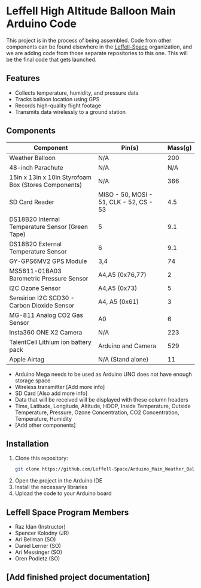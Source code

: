 # Leffell High Altitude Balloon Main Arduino Code

This project is in the process of being assembled. Code from other components can be found elsewhere in the [Leffell-Space](https://github.com/orgs/Leffell-Space/repositories) organization, and we are adding code from those separate repositories to this one. This will be the final code that gets launched.

## Features

- Collects temperature, humidity, and pressure data
- Tracks balloon location using GPS
- Records high-quality flight footage
- Transmits data wirelessly to a ground station

## Components


| Component | Pin(s) | Mass(g) |         
| - | - | - |
|Weather Balloon| N/A|200|
|48-inch Parachute| N/A|N/A|
|15in x 13in x 10in Styrofoam Box (Stores Components)| N/A|366|
|SD Card Reader|MISO - 50, MOSI - 51, CLK - 52, CS - 53|4.5|
|DS18B20 Internal Temperature Sensor (Green Tape)| 5 | 9.1 |
|DS18B20 External Temperature Sensor | 6 | 9.1 |
|GY-GPS6MV2 GPS Module| 3,4 |74|
|MS5611-01BA03 Barometric Pressure Sensor| A4,A5 (0x76,77)|2|
|I2C Ozone Sensor| A4,A5 (0x73) |5|
|Sensirion I2C SCD30 - Carbon Dioxide Sensor|A4, A5 (0x61)|3|
|MG-811 Analog CO2 Gas Sensor| A0 |6|
|Insta360 ONE X2 Camera|N/A|223|
|TalentCell Lithium ion battery pack|Arduino and Camera|529|
|Apple Airtag | N/A (Stand alone)|11|

- Arduino Mega needs to be used as Arduino UNO does not have enough storage space
- Wireless transmitter [Add more info]
- SD Card [Also add more info]
- Data that will be received will be displayed with these column headers
- Time, Latitude, Longitude, Altitude, HDOP, Inside Temperature, Outside Temperature, Pressure, Ozone Concentration, CO2 Concentration, Temperature, Humidity
- [Add other components]

## Installation

1. Clone this repository:
   ```bash
   git clone https://github.com/Leffell-Space/Arduino_Main_Weather_Balloon.git
   ```
2. Open the project in the Arduino IDE
3. Install the necessary libraries
4. Upload the code to your Arduino board

## Leffell Space Program Members
- Raz Idan (Instructor)
- Spencer Kolodny (JR)
- Ari Bellman (SO)
- Daniel Lerner (SO)
- Ari Messinger (SO)
- Oren Podietz (SO)
  
## [Add finished project documentation]
